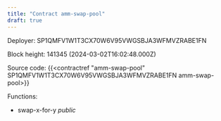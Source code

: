 ```yaml
---
title: "Contract amm-swap-pool"
draft: true
---
```

Deployer: SP1QMFV1W1T3CX70W6V95VWGSBJA3WFMVZRABE1FN


 



Block height: 141345 (2024-03-02T16:02:48.000Z)

Source code: {{<contractref "amm-swap-pool" SP1QMFV1W1T3CX70W6V95VWGSBJA3WFMVZRABE1FN amm-swap-pool>}}

Functions:

* swap-x-for-y _public_
